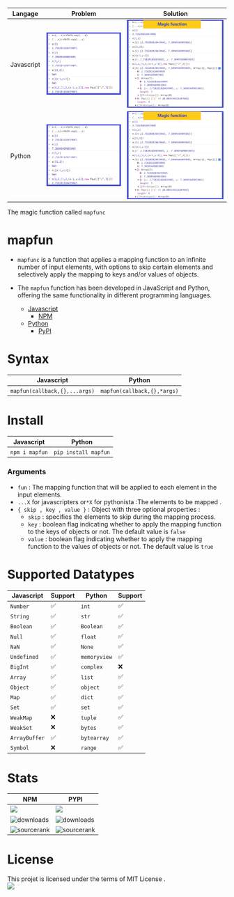 |Langage|Problem|Solution|
|-|-|-|
|Javascript|![Solution](https://github.com/zakarialaoui10/mapfun/blob/cbedc3733eda2d26bf3854bb401aea21afc49ee7/Javascript/assets/problem.png?raw=true)|![Solution](https://github.com/zakarialaoui10/mapfun/blob/main/Javascript/assets/solution.png?raw=true)|
|Python|![problem](https://github.com/zakarialaoui10/mapfun/blob/cbedc3733eda2d26bf3854bb401aea21afc49ee7/Javascript/assets/problem.png?raw=true)|![problem](https://github.com/zakarialaoui10/mapfun/blob/main/Javascript/assets/solution.png?raw=true)|

The magic function called `mapfunc`
# mapfun
- `mapfunc` is a function that applies a mapping function to an infinite number of input elements, with options to skip certain elements and selectively apply the mapping to keys and/or values of objects.

- The `mapfun` function has been developed in JavaScript and Python, offering the same functionality in different programming languages.
  - [Javascript](https://github.com/zakarialaoui10/mapfun/tree/main/Javascript#readme)
    * [NPM](https://www.npmjs.com/package/mapfun) 
  - [Python](https://github.com/zakarialaoui10/mapfun/tree/main/Python#readme)
    * [PyPI](https://pypi.org/project/mapfun/)
# Syntax 
|Javascript|Python|
|-|-|
|`mapfun(callback,{},...args)`|`mapfun(callback,{},*args)`|
# Install 
|Javascript|Python|
|-|-|
|`npm i mapfun`|`pip install mapfun`|
### Arguments
- `fun` : The mapping function that will be applied to each element in the input elements.</br>
- `...X` for javascripters or`*X` for pythonista :The elements to be mapped . </br>
- `{ skip , key , value }` : Object with three optional properties :
    * `skip` : specifies the elements to skip during the mapping process.
    * `key` : boolean flag indicating whether to apply the mapping function to the keys of objects or not. The default value is `false`
    * `value` : boolean flag indicating whether to apply the mapping function to the values of objects or not. The default value is `true`
# Supported Datatypes
|Javascript|Support|Python|Support|
|---|-|---|-|
|`Number`|✅|`int`|✅|
|`String`|✅|`str`|✅|
|`Boolean`|✅|`Boolean`|✅|
|`Null`|✅|`float`|✅|
|`NaN`|✅|`None`|✅|
|`Undefined`|✅|`memoryview`|✅|
|`BigInt`|✅|`complex`|❌|
|`Array`|✅|`list`|✅|
|`Object`|✅|`object`|✅|
|`Map`|✅|`dict`|✅|
|`Set`|✅|`set`|✅|
|`WeakMap`|❌|`tuple`|✅|
|`WeakSet`|❌|`bytes`|✅|
|`ArrayBuffer`|✅|`bytearray`|✅|
|`Symbol`|❌|`range`|✅|
# Stats
|NPM|PYPI|
|-|-|
|![](https://img.shields.io/npm/v/mapfun)|![](https://img.shields.io/pypi/v/mapfun)|
|![downloads](https://img.shields.io/npm/dw/mapfun?label=downloads)|![downloads](https://img.shields.io/pypi/dw/mapfun?label=downloads)|
|![sourcerank](https://img.shields.io/librariesio/sourcerank/npm/mapfun)|![sourcerank](https://img.shields.io/librariesio/sourcerank/pypi/mapfun)|
# License 
This projet is licensed under the terms of MIT License .<br>
<img src="https://img.shields.io/github/license/zakarialaoui10/zikojs?color=rgb%2820%2C21%2C169%29">
